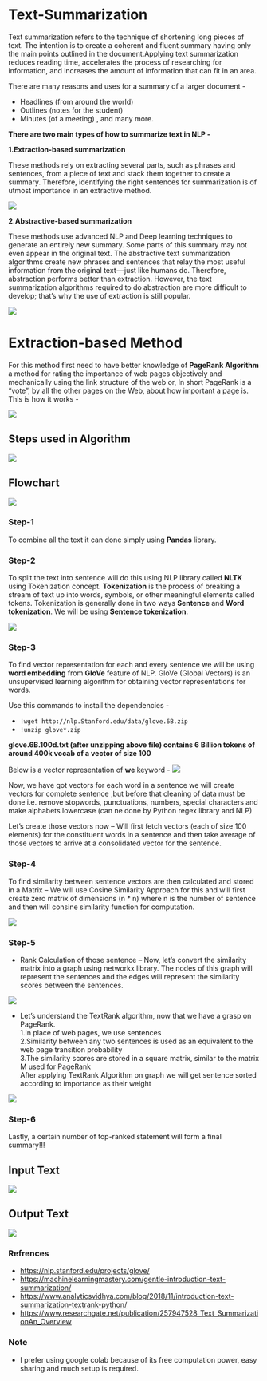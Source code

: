 # Text-Summarization

Text summarization refers to the technique of shortening long pieces of text. The intention is to create a coherent and fluent summary having only the main points outlined in the document.Applying text summarization reduces reading time, accelerates the process of researching for information, and increases the amount of information that can fit in an area.

There are many reasons and uses for a summary of a larger document -
* Headlines (from around the world)
* Outlines (notes for the student)
* Minutes (of a meeting) , and many more.

**There are two main types of how to summarize text in NLP -**

**1.Extraction-based summarization**

These methods rely on extracting several parts, such as phrases and sentences, from a piece of text and stack them together to create a summary. Therefore, identifying the right sentences for summarization is of utmost importance in an extractive method.

![](Images/extractive.PNG)

**2.Abstractive-based summarization**

These methods use advanced NLP and Deep learning techniques to generate an entirely new summary. Some parts of this summary may not even appear in the original text. 
The abstractive text summarization algorithms create new phrases and sentences that relay the most useful information from the original text — just like humans do.
Therefore, abstraction performs better than extraction. However, the text summarization algorithms required to do abstraction are more difficult to develop; that’s why the use of extraction is still popular.

![](Images/deepnlp.png)

# Extraction-based Method

For this method first need to have better knowledge of **PageRank Algorithm** a method for rating the importance of web pages objectively and mechanically using the link structure of the web or, In short PageRank is a “vote”, by all the other pages on the Web, about how important a page is. This is how it works -

![](Images/pagerankalgorithm.PNG)

## Steps used in Algorithm
![](Images/algorithm.PNG)

## Flowchart
![](Images/flowchart.PNG)

### Step-1

To combine all the text it can done simply using **Pandas** library.

### Step-2

To split the text into sentence will do this using NLP library called **NLTK** using Tokenization concept.
**Tokenization** is the process of breaking a stream of text up into words, symbols, or other meaningful elements called tokens.
Tokenization is generally done in two ways **Sentence** and **Word tokenization**.
We will be using **Sentence tokenization**.

![](Images/tokenization.PNG)

### Step-3

To find vector representation for each and every sentence we will be using **word embedding** from **GloVe** feature of NLP.
GloVe (Global Vectors) is an unsupervised learning algorithm for obtaining vector representations for words.

Use this commands to install the dependencies -
* ```!wget http://nlp.Stanford.edu/data/glove.6B.zip```
* ```!unzip glove*.zip```

**glove.6B.100d.txt (after unzipping above file) contains 6 Billion tokens of around 400k vocab of a vector of size 100**

Below is a vector representation of **we** keyword -
![](Images/wevector.PNG)

Now, we have got vectors for each word in a sentence we will create vectors for complete sentence ,but before that cleaning of data must be done i.e. remove stopwords, punctuations, numbers, special characters and make alphabets lowercase (can ne done by Python regex library and NLP)

Let’s create those vectors now –
Will first fetch vectors (each of size 100 elements) for the constituent words in a sentence and then take average of those vectors to arrive at a consolidated vector for the sentence.

### Step-4

To find similarity between sentence vectors are then calculated and stored in a Matrix –
We will use Cosine Similarity Approach for this and will first create zero matrix of dimensions (n * n) where n is the number of sentence and then will consine similarity function for computation.

![](Images/consine.PNG)
### Step-5

* Rank Calculation of those sentence –
Now, let’s convert the similarity matrix into a graph using networkx library. The nodes of this graph will represent the sentences and the edges will represent the similarity scores between the sentences.

![](Images/rank.PNG)

* Let’s understand the TextRank algorithm, now that we have a grasp on PageRank. <br />
1.In place of web pages, we use sentences <br />2.Similarity between any two sentences is used as an equivalent to the web page transition probability <br />3.The similarity scores are stored in a square matrix, similar to the matrix M used for PageRank <br />
After applying TextRank Algorithm on graph we will get sentence sorted according to importance as their weight

![](Images/ordered.PNG)

### Step-6

Lastly, a certain number of top-ranked statement will form a final summary!!!

## Input Text

![](Images/input.JPG)

## Output Text

![](Images/output.JPG)

### Refrences 

* https://nlp.stanford.edu/projects/glove/
* https://machinelearningmastery.com/gentle-introduction-text-summarization/
* https://www.analyticsvidhya.com/blog/2018/11/introduction-text-summarization-textrank-python/
* https://www.researchgate.net/publication/257947528_Text_SummarizationAn_Overview

### Note
* I prefer using google colab because of its free computation power, easy sharing and much setup is required.